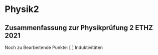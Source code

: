 # Physik2
## Zusammenfassung zur Physikprüfung 2 ETHZ 2021

Noch zu Bearbeitende Punkte:
[ ] Induktivitäten 

